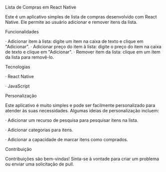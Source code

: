 Lista de Compras em React Native

Este é um aplicativo simples de lista de compras desenvolvido com React Native. Ele permite ao usuário adicionar e remover itens da lista.

Funcionalidades

· Adicionar item à lista: digite um item na caixa de texto e clique em "Adicionar". 
· Adicionar preço do item à lista: digite o preço do item na caixa de texto e clique em "Adicionar". 
· Remover item da lista: clique em um item da lista para removê-lo.

Tecnologias

· React Native

· JavaScript

Personalização

Este aplicativo é muito simples e pode ser facilmente personalizado para atender às suas necessidades. Algumas ideias de personalização incluem:

· Adicionar um recurso de pesquisa para pesquisar itens na lista.

· Adicionar categorias para itens.

· Adicionar a capacidade de marcar itens como comprados.

Contribuição

Contribuições são bem-vindas! Sinta-se à vontade para criar um problema ou enviar uma solicitação de pull.
